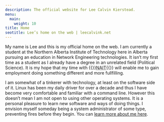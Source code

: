 ```yaml
---
description: The official website for Lee Calvin Kierstead.
menu:
  main:
    weight: 10
title: Home
seotitle: Lee’s home on the web | leecalvink.net
---
```

My name is Lee and this is my official home on the web. I am currently a student at the Northern Alberta Institute of Technology here in Alberta pursuing an education in Network Engineering technologies. It isn’t my first time as a student as I already have a degree in an unrelated field (Political Science). It is my hope that my time with {{<raw>}}<abbr title="Northern Alberta Institute of Technology">NAIT</abbr>{{</raw>}} will enable me to gain employment doing something different and more fullfilling.

I am somewhat of a tinkerer with technology, at least on the software side of it. Linux has been my daily driver for over a decade and thus I have become very comfortable and familiar with a command line. However this doesn’t mean I am not open to using other operating systems. It is a personal pleasure to learn new software and ways of doing things. I envision myself someday being a system administrator of some type, preventing fires before they begin. You can [learn more about me here](/about/).
